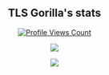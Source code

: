 <h2 align="center">TLS Gorilla's stats</h2>
<a href="https://github.com/Brougud">
  <p align="center">
    <img src="https://komarev.com/ghpvc/?username=Brougud" alt="Profile Views Count">
  </p>
</a>

<p align="center">
  <img src="https://github-readme-stats.vercel.app/api?username=Brougud&theme=dark&show_icons=true)
" />
</p>

<p align="center">
  <img src="https://discord.c99.nl/widget/theme-2/319516807297892371.png" />
</p>
